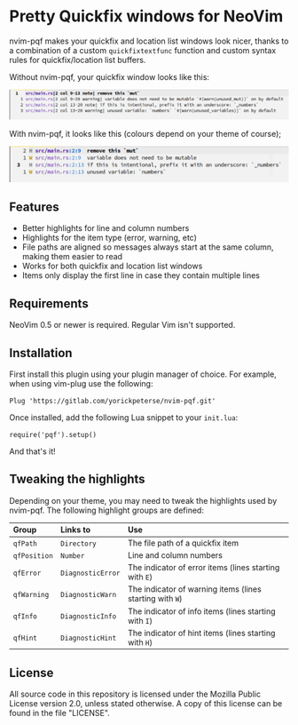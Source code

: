 # Pretty Quickfix windows for NeoVim

nvim-pqf makes your quickfix and location list windows look nicer, thanks to a
combination of a custom `quickfixtextfunc` function and custom syntax rules for
quickfix/location list buffers.

Without nvim-pqf, your quickfix window looks like this:

![Without nvim-pqf](images/before.png)

With nvim-pqf, it looks like this (colours depend on your theme of course);

![With nvim-pqf](images/after.png)

## Features

- Better highlights for line and column numbers
- Highlights for the item type (error, warning, etc)
- File paths are aligned so messages always start at the same column, making
  them easier to read
- Works for both quickfix and location list windows
- Items only display the first line in case they contain multiple lines

## Requirements

NeoVim 0.5 or newer is required. Regular Vim isn't supported.

## Installation

First install this plugin using your plugin manager of choice. For example, when
using vim-plug use the following:

    Plug 'https://gitlab.com/yorickpeterse/nvim-pqf.git'

Once installed, add the following Lua snippet to your `init.lua`:

    require('pqf').setup()

And that's it!

## Tweaking the highlights

Depending on your theme, you may need to tweak the highlights used by nvim-pqf.
The following highlight groups are defined:

| Group        | Links to          | Use
|:-------------|:------------------|:-----------------------------------
| `qfPath`     | `Directory`       | The file path of a quickfix item
| `qfPosition` | `Number`          | Line and column numbers
| `qfError`    | `DiagnosticError` | The indicator of error items (lines starting with `E`)
| `qfWarning`  | `DiagnosticWarn`  | The indicator of warning items (lines starting with `W`)
| `qfInfo`     | `DiagnosticInfo`  | The indicator of info items (lines starting with `I`)
| `qfHint`     | `DiagnosticHint`  | The indicator of hint items (lines starting with `H`)

## License

All source code in this repository is licensed under the Mozilla Public License
version 2.0, unless stated otherwise. A copy of this license can be found in the
file "LICENSE".
